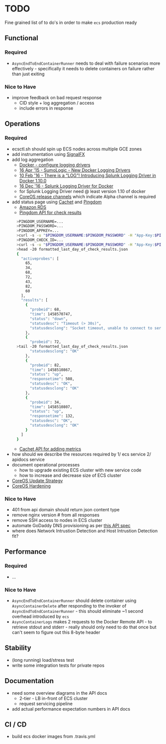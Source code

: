 # TODO

Fine grained list of to do's in order to make ```ecs``` production ready

## Functional

### Required

* ```AsyncEndToEndContainerRunner``` needs to deal with failure scenarios
  more effectively - specifically it needs to delete containers on failure
  rather than just exiting

### Nice to Have

* improve feedback on bad request response
  * CID style + log aggregation / access
  * include errors in response

## Operations

### Required

* ecsctl.sh should spin up ECS nodes across multiple GCE zones
* add instrumentation using [SignalFX](https://signalfx.com/)
* add log aggregation
  * [Docker - configure logging drivers](https://docs.docker.com/engine/admin/logging/overview/)
  * [16 Apr '15 - SumoLogic - New Docker Logging Drivers](https://www.sumologic.com/2015/04/16/new-docker-logging-drivers/)
  * [10 Feb '16 - There is a “LOG”! Introducing Splunk Logging Driver in Docker 1.10.0](http://blogs.splunk.com/tag/splunk-logging-driver/)
  * [16 Dec '16 - Splunk Logging Driver for Docker](http://blogs.splunk.com/2015/12/16/splunk-logging-driver-for-docker/)
  * for Splunk Logging Driver need @ least version 1.10 of docker
  * [CoreOS release channels](https://coreos.com/releases/) which indicate Alpha channel is required
* add status page using [Cachet](https://docs.cachethq.io/docs/get-started-with-docker)
  and [Pingdom](https://www.pingdom.com/)
  * [Amazon RDS](http://aws.amazon.com/rds/)
  * [Pingdom API for check results](https://www.pingdom.com/resources/api#MethodGet+Raw+Check+Results)
  ```bash
    >PINGDOM_USERNAME=...
    >PINGDOM_PASSWORD=...
    >PINGDOM_APPKEY=...
    >curl -s -u "$PINGDOM_USERNAME:$PINGDOM_PASSWORD" -H "App-Key:$PINGDOM_APPKEY" "https://api.pingdom.com/api/2.0/checks" | jq
    >PINGDOM_CHECK_ID=...
    >curl -s -u "$PINGDOM_USERNAME:$PINGDOM_PASSWORD" -H "App-Key:$PINGDOM_APPKEY" "https://api.pingdom.com/api/2.0/results/$PINGDOM_CHECK_ID?limit=1440" | jq . > formatted_last_day_of_check_results.json
    >head -20 formatted_last_day_of_check_results.json
    {
      "activeprobes": [
        65,
        34,
        68,
        72,
        43,
        82,
        60
      ],
      "results": [
        {
          "probeid": 68,
          "time": 1458570747,
          "status": "down",
          "statusdesc": "Timeout (> 30s)",
          "statusdesclong": "Socket timeout, unable to connect to server"
        },
        {
          "probeid": 72,
    >tail -20 formatted_last_day_of_check_results.json
          "statusdesclong": "OK"
        },
        {
          "probeid": 82,
          "time": 1458510867,
          "status": "up",
          "responsetime": 508,
          "statusdesc": "OK",
          "statusdesclong": "OK"
        },
        {
          "probeid": 34,
          "time": 1458510807,
          "status": "up",
          "responsetime": 132,
          "statusdesc": "OK",
          "statusdesclong": "OK"
        }
      ]
    }
    ```
  * [Cachet API for adding metrics](https://docs.cachethq.io/docs/get-metric-points)
* how should we describe the resources required by 1/ ecs service 2/ apidocs service
* document operational processes 
  * how to upgrade existing ECS cluster with new service code
  * how to increase and decrease size of ECS cluster
* [CoreOS Update Strategy](https://coreos.com/os/docs/latest/update-strategies.html)
* [CoreOS Hardening](https://coreos.com/os/docs/latest/coreos-hardening-guide.html)

### Nice to Have

* 401 from api domain should return json content type
* remove nginx version # from all responses
* remove SSH access to nodes in ECS cluster
* automate GoDaddy DNS provisioning as per [this API spec](https://developer.godaddy.com/doc)
* where does Network Intrustion Detection and Host Intrustion Detection fit?

## Performance

### Required

* ...

### Nice to Have

* ```AsyncEndToEndContainerRunner``` should delete container using ```AsyncContainerDelete```
  after responding to the invoker of ```AsyncEndToEndContainerRunner``` - this should eliminate
  ~1 second overhead introduced by ```ecs```
* ```AsyncContainerLogs``` makes 2 requests to the Docker Remote API - to
  retrieve stdout and stderr - really should only need to do that once but
  can't seem to figure out this 8-byte header

## Stability

* (long running) load/stress test
* write some integration tests for private repos

## Documentation

* need some overview diagrams in the API docs
  * 2-tier - LB in-front of ECS cluster
  * request servicing pipeline
* add actual performance expectation numbers in API docs

## CI / CD

* build ecs docker images from .travis.yml
